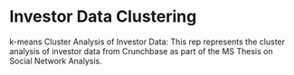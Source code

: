 # Investor Data Clustering

k-means Cluster Analysis of Investor Data: This rep represents the cluster analysis of investor data from Crunchbase as part of the MS Thesis on Social Network Analysis.
